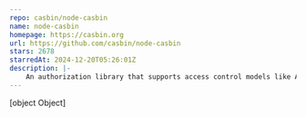```yaml
---
repo: casbin/node-casbin
name: node-casbin
homepage: https://casbin.org
url: https://github.com/casbin/node-casbin
stars: 2678
starredAt: 2024-12-20T05:26:01Z
description: |-
    An authorization library that supports access control models like ACL, RBAC, ABAC in Node.js and Browser
---
```


[object Object]
